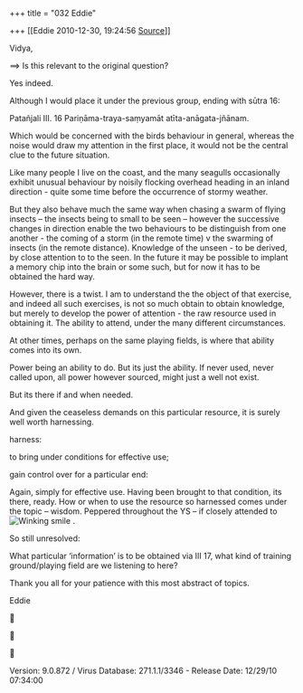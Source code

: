 +++
title = "032 Eddie"

+++
[[Eddie	2010-12-30, 19:24:56 [Source](https://groups.google.com/g/samskrita/c/t1v-ovlJ9fs)]]



Vidya,



==> Is this relevant to the original question?



Yes indeed.



Although I would place it under the previous group, ending with sūtra 16:



Patañjali III. 16 Pariṇāma-traya-saṃyamāt atīta-anāgata-jñānam.



Which would be concerned with the birds behaviour in general, whereas the noise would draw my attention in the first place, it would not be the central clue to the future situation.



Like many people I live on the coast, and the many seagulls occasionally exhibit unusual behaviour by noisily flocking overhead heading in an inland direction - quite some time before the occurrence of stormy weather.



But they also behave much the same way when chasing a swarm of flying insects – the insects being to small to be seen – however the successive changes in direction enable the two behaviours to be distinguish from one another - the coming of a storm (in the remote time) v the swarming of insects (in the remote distance). Knowledge of the unseen - to be derived, by close attention to to the seen. In the future it may be possible to implant a memory chip into the brain or some such, but for now it has to be obtained the hard way.



However, there is a twist. I am to understand the the object of that exercise, and indeed all such exercises, is not so much obtain to obtain knowledge, but merely to develop the power of attention - the raw resource used in obtaining it. The ability to attend, under the many different circumstances.

At other times, perhaps on the same playing fields, is where that ability comes into its own.



Power being an ability to do. But its just the ability. If never used, never called upon, all power however sourced, might just a well not exist.

But its there if and when needed.

And given the ceaseless demands on this particular resource, it is surely well worth harnessing.



harness:

 to bring under conditions for effective use;

 gain control over for a particular end:



Again, simply for effective use. Having been brought to that condition, its there, ready. How or when to use the resource so harnessed comes under the topic – wisdom. Peppered throughout the YS – if closely attended to ![Winking smile](https://groups.google.com/group/samskrita/attach/98cebdcd37269c33/wlEmoticon-winkingsmile%5B1%5D.png?part=0.0.1) .



So still unresolved:

What particular ‘information’ is to be obtained via III 17, what kind of training ground/playing field are we listening to here?



Thank you all for your patience with this most abstract of topics.



Eddie







Version: 9.0.872 / Virus Database: 271.1.1/3346 - Release Date: 12/29/10 07:34:00  

